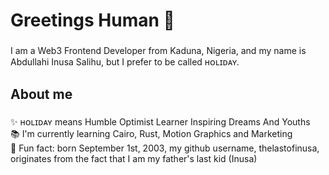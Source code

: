 <h1 align="left">Greetings Human 👋</h1>

###

<p align="left">I am a Web3 Frontend Developer from Kaduna, Nigeria, and my name is Abdullahi Inusa Salihu, but I prefer to be called ʜᴏʟɪᴅᴀʏ.</p>

###

<h2 align="left">About me</h2>

###

<p align="left">✨ ʜᴏʟɪᴅᴀʏ means Humble Optimist Learner Inspiring Dreams And Youths<br>📚 I'm currently learning Cairo, Rust, Motion Graphics and Marketing<br>🎲 Fun fact: born September 1st, 2003, my github username, thelastofinusa, originates from the fact that I am my father's last kid (Inusa)</p>

<!--
**thelastofinusa/thelastofinusa** is a ✨ _special_ ✨ repository because its `README.md` (this file) appears on your GitHub profile.

Here are some ideas to get you started:

- 🔭 I’m currently working on ...
- 🌱 I’m currently learning ...
- 👯 I’m looking to collaborate on ...
- 🤔 I’m looking for help with ...
- 💬 Ask me about ...
- 📫 How to reach me: ...
- 😄 Pronouns: ...
- ⚡ Fun fact: ...
-->
